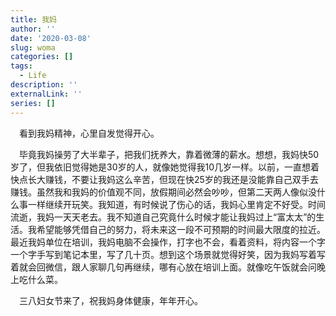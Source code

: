 ```yaml
---
title: 我妈
author: ''
date: '2020-03-08'
slug: woma
categories: []
tags:
  - Life
description: ''
externalLink: ''
series: []
---
```

&emsp;看到我妈精神，心里自发觉得开心。

&emsp;毕竟我妈操劳了大半辈子，把我们抚养大，靠着微薄的薪水。想想，我妈快50岁了，但我依旧觉得她是30岁的人，就像她觉得我10几岁一样。以前，一直想着快点长大赚钱，不要让我妈这么辛苦，但现在快25岁的我还是没能靠自己双手去赚钱。虽然我和我妈的价值观不同，放假期间必然会吵吵，但第二天两人像似没什么事一样继续开玩笑。我知道，有时候说了伤心的话，我妈心里肯定不好受。时间流逝，我妈一天天老去。我不知道自己究竟什么时候才能让我妈过上“富太太”的生活。我希望能够凭借自己的努力，将未来这一段不可预期的时间最大限度的拉近。最近我妈单位在培训，我妈电脑不会操作，打字也不会，看着资料，将内容一个字一个字手写到笔记本里，写了几十页。想到这个场景就觉得好笑，因为我妈写着写着就会回微信，跟人家聊几句再继续，哪有心放在培训上面。就像吃午饭就会问晚上吃什么菜。

&emsp;三八妇女节来了，祝我妈身体健康，年年开心。